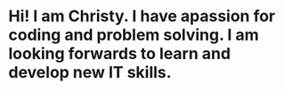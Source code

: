 # Hi! I am Christy. I have apassion for coding and problem solving. I am looking forwards to learn and develop new IT skills.

